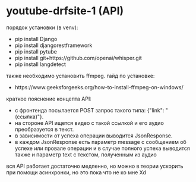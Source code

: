 <h1>youtube-drfsite-1 (API)</h1>

порядок установки (в venv):
<ul>
  <li>pip install Django</li>
  <li>pip install djangorestframework</li>
  <li>pip install pytube</li>
  <li>pip install git+https://github.com/openai/whisper.git</li>
  <li>pip install langdetect</li>
</ul>


<p>также необходимо установить ffmpeg. 
гайд по установке: </p>
<ul>
  <li>https://www.geeksforgeeks.org/how-to-install-ffmpeg-on-windows/</li>
</ul>

краткое пояснение концепта API:
<ul>
  <li>с фронтенда посылается POST запрос такого типа: {"link": "(ссылка)"}.</li>
  <li>на стороне API ищется видео с такой ссылкой и его аудио преобразуется в текст. </li>
  <li>в зависимости от успеха операции выводится JsonResponse.</li>
  <li>в каждом JsonResponse есть параметр message с сообщением об успехе или провале операции и в случае полного успеха выводится также и параметр text с текстом, полученным из аудио</li>
</ul>
 


<p>вся API работает достаточно медленно, но можно в теории ускорить при помощи асинхронки, но это пока что не ко мне Xd</p>


